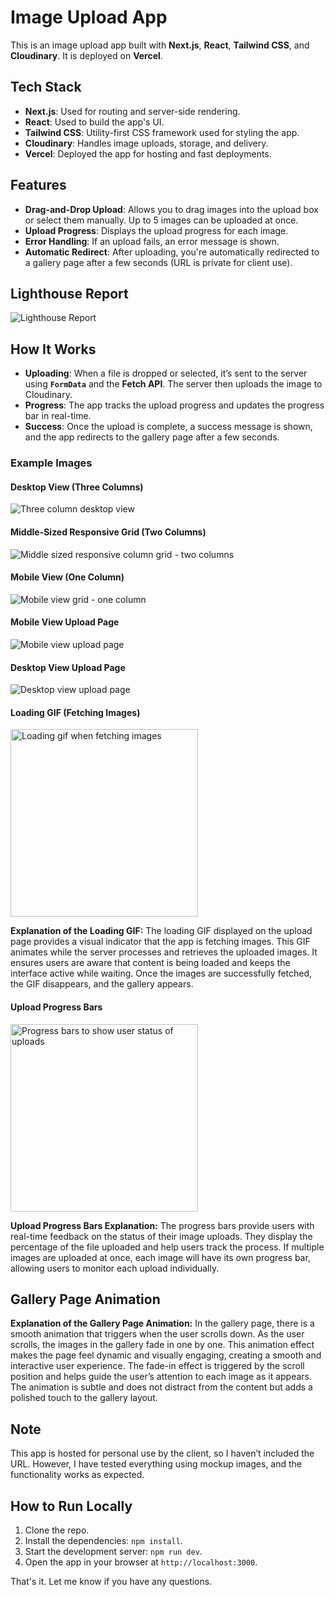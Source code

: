 # Image Upload App

This is an image upload app built with **Next.js**, **React**, **Tailwind CSS**, and **Cloudinary**. It is deployed on **Vercel**.

## Tech Stack

- **Next.js**: Used for routing and server-side rendering.
- **React**: Used to build the app's UI.
- **Tailwind CSS**: Utility-first CSS framework used for styling the app.
- **Cloudinary**: Handles image uploads, storage, and delivery.
- **Vercel**: Deployed the app for hosting and fast deployments.

## Features

- **Drag-and-Drop Upload**: Allows you to drag images into the upload box or select them manually. Up to 5 images can be uploaded at once.
- **Upload Progress**: Displays the upload progress for each image.
- **Error Handling**: If an upload fails, an error message is shown.
- **Automatic Redirect**: After uploading, you're automatically redirected to a gallery page after a few seconds (URL is private for client use).

## Lighthouse Report

![Lighthouse Report](next-app/public/images/image6.png)

## How It Works

- **Uploading**: When a file is dropped or selected, it’s sent to the server using **`FormData`** and the **Fetch API**. The server then uploads the image to Cloudinary.
- **Progress**: The app tracks the upload progress and updates the progress bar in real-time.
- **Success**: Once the upload is complete, a success message is shown, and the app redirects to the gallery page after a few seconds.

### Example Images

#### Desktop View (Three Columns)
![Three column desktop view](next-app/public/images/image1.png)

#### Middle-Sized Responsive Grid (Two Columns)
![Middle sized responsive column grid - two columns](next-app/public/images/image2.png)

#### Mobile View (One Column)
![Mobile view grid - one column](next-app/public/images/image3.png)

#### Mobile View Upload Page
![Mobile view upload page](next-app/public/images/image4.png)

#### Desktop View Upload Page
![Desktop view upload page](next-app/public/images/image5.png)


#### Loading GIF (Fetching Images)
<img src="next-app/public/images/image8.png" alt="Loading gif when fetching images" width="300"/>

**Explanation of the Loading GIF:**
The loading GIF displayed on the upload page provides a visual indicator that the app is fetching images. This GIF animates while the server processes and retrieves the uploaded images. It ensures users are aware that content is being loaded and keeps the interface active while waiting. Once the images are successfully fetched, the GIF disappears, and the gallery appears.

#### Upload Progress Bars
<img src="next-app/public/images/image7.png" alt="Progress bars to show user status of uploads" width="300"/>

**Upload Progress Bars Explanation:**
The progress bars provide users with real-time feedback on the status of their image uploads. They display the percentage of the file uploaded and help users track the process. If multiple images are uploaded at once, each image will have its own progress bar, allowing users to monitor each upload individually.

## Gallery Page Animation

**Explanation of the Gallery Page Animation:**
In the gallery page, there is a smooth animation that triggers when the user scrolls down. As the user scrolls, the images in the gallery fade in one by one. This animation effect makes the page feel dynamic and visually engaging, creating a smooth and interactive user experience. The fade-in effect is triggered by the scroll position and helps guide the user’s attention to each image as it appears. The animation is subtle and does not distract from the content but adds a polished touch to the gallery layout.

## Note

This app is hosted for personal use by the client, so I haven’t included the URL. However, I have tested everything using mockup images, and the functionality works as expected.

## How to Run Locally

1. Clone the repo.
2. Install the dependencies: `npm install`.
3. Start the development server: `npm run dev`.
4. Open the app in your browser at `http://localhost:3000`.

That's it. Let me know if you have any questions.
